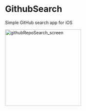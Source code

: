 # GithubSearch
Simple GitHub search app for iOS

<img width="250" alt="githubRepoSearch_screen" src="https://user-images.githubusercontent.com/15978091/58488046-a89ca000-81a3-11e9-8155-a507960c8559.png">
